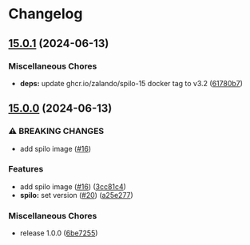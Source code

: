 # Changelog

## [15.0.1](https://github.com/teutonet/oci-images/compare/spilo-v15.0.0...spilo-v15.0.1) (2024-06-13)


### Miscellaneous Chores

* **deps:** update ghcr.io/zalando/spilo-15 docker tag to v3.2 ([61780b7](https://github.com/teutonet/oci-images/commit/61780b72000aff01130d95c228974a19a7889380))

## [15.0.0](https://github.com/teutonet/oci-images/compare/spilo-v14.0.0...spilo-v15.0.0) (2024-06-13)


### ⚠ BREAKING CHANGES

* add spilo image ([#16](https://github.com/teutonet/oci-images/issues/16))

### Features

* add spilo image ([#16](https://github.com/teutonet/oci-images/issues/16)) ([3cc81c4](https://github.com/teutonet/oci-images/commit/3cc81c4e814d30b083a6a8e23cf9d843dd34efc3))
* **spilo:** set version ([#20](https://github.com/teutonet/oci-images/issues/20)) ([a25e277](https://github.com/teutonet/oci-images/commit/a25e2773c501ae907d45545edb7527d6b69c1853))


### Miscellaneous Chores

* release 1.0.0 ([6be7255](https://github.com/teutonet/oci-images/commit/6be725545d58cb559c435c759af1f25b69743186))
